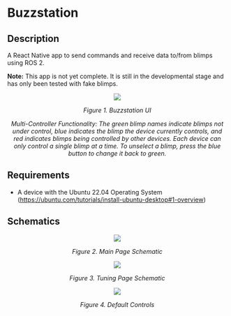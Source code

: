 # Buzzstation

## Description 
A React Native app to send commands and receive data to/from blimps using ROS 2.

**Note:** This app is not yet complete. It is still in the developmental stage and has only been tested with fake blimps.

<p align="center">
<img src="https://github.com/user-attachments/assets/ab131e69-8f9c-4a88-977d-7e1ce25869a3" />
</p>
<p align="center">
<em>Figure 1. Buzzstation UI</em>
</p>
<p align="center">
<em>Multi-Controller Functionality: The green blimp names indicate blimps not under control, blue indicates the blimp the device currently controls, and red indicates blimps being controlled by other devices. Each device can only control a single blimp at a time. To unselect a blimp, press the blue button to change it back to green. </em>
</p>

## Requirements

- A device with the Ubuntu 22.04 Operating System (https://ubuntu.com/tutorials/install-ubuntu-desktop#1-overview)

## Schematics

<p align="center">
<img src="https://github.com/SWAMP-Blimps/Buzzstation/assets/56363833/e6a9dfd9-489b-472e-a24c-880bda73f7cc" />
</p>
<p align="center">
<em>Figure 2. Main Page Schematic</em>
</p>

<p align="center">
<img src="https://github.com/awilwayco/Buzzstation/assets/56363833/b473b9cc-6c5c-47ab-b007-11b4d6503f2f" />
</p>
<p align="center">
<em>Figure 3. Tuning Page Schematic</em>
</p>

<p align="center">
<img src="https://github.com/user-attachments/assets/c5362c79-4c8b-478a-9b3d-4cadb0457a93" />
</p>
<p align="center">
<em>Figure 4. Default Controls</em>
</p>
